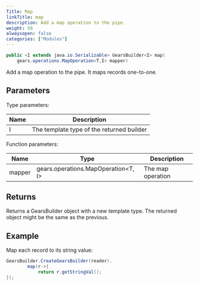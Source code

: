 ```yaml
---
Title: Map
linkTitle: map
description: Add a map operation to the pipe.
weight: 50
alwaysopen: false
categories: ["Modules"]
---
```


```java
public <I extends java.io.Serializable> GearsBuilder<I> map​(
	gears.operations.MapOperation<T,​I> mapper)
```

Add a map operation to the pipe. It maps records one-to-one. 

## Parameters
 
Type parameters:

| Name | Description |
|------|-------------|
| I | The template type of the returned builder |

Function parameters:

| Name | Type | Description |
|------|------|-------------|
| mapper | gears.operations.MapOperation<T,​I> | The map operation |

## Returns

Returns a GearsBuilder object with a new template type. The returned object might be the same as the previous.

## Example

Map each record to its string value:

```java
GearsBuilder.CreateGearsBuilder(reader).
 		map(r->{
    		return r.getStringVal();
});
```
